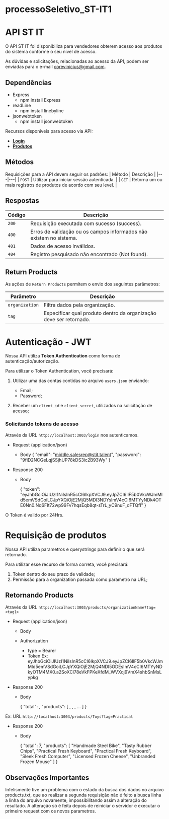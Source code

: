 # processoSeletivo_ST-IT1

# API ST IT

O API ST IT foi disponibiliza para vendedores obterem acesso aos produtos do sistema conforme o seu nivel de acesso.

As dúvidas e solicitações, relacionadas ao acesso da API, podem ser enviadas para o e-mail corevinicius@gmail.com.

## Dependências
* Express
  - npm install Express
* readLine
  - npm install linebyline
* jsonwebtoken
  - npm install jsonwebtoken

Recursos disponíveis para acesso via API:
* [**Login**](#reference/recursos/login)
* [**Produtos**](#reference/recursos/produtos)

## Métodos
Requisições para a API devem seguir os padrões:
| Método | Descrição |
|---|---|
| `POST` | Utilizar para iniciar sessão autenticada. |
| `GET` | Retorna um ou mais registros de produtos de acordo com seu level. |

## Respostas

| Código | Descrição |
|---|---|
| `200` | Requisição executada com sucesso (success).|
| `400` | Erros de validação ou os campos informados não existem no sistema.|
| `401` | Dados de acesso inválidos.|
| `404` | Registro pesquisado não encontrado (Not found).|

## Return Products
As ações de `Return Products` permitem o envio dos seguintes parâmetros:

| Parâmetro | Descrição |
|---|---|
| `organization` | Filtra dados pela organização. |
| `tag` | Especificar qual produto dentro da organização deve ser retornado. |

# Autenticação - JWT

Nossa API utiliza **Token Authentication** como forma de autenticação/autorização.

Para utilizar o Token Authentication, você precisará:
1. Utilizar uma das contas contidas no arquivo `users.json` enviando:
    * Email;
    * Password;

2. Receber um `client_id` e `client_secret`, utilizados na solicitação de acesso;

### Solicitando tokens de acesso

Através da URL `http://localhost:3003/login` nos autenticamos.

+ Request (application/json)
    
    + Body
         { 
	        "email": "middle.salesrep@stit.talent",
	        "password": "9fiD2NCGeLqjSSjhUP78kDS3ic2B93Wy"
        }

+ Response 200

    + Body
    
        { 
          "token": "eyJhbGciOiJIUzI1NiIsInR5cCI6IkpXVCJ9.eyJpZCI6IlF5b0VkcWJmMld5emVSdGoiLCJpYXQiOjE2MjQ5MDI3NDYsImV4cCI6MTYyNDk4OTE0Nn0.Nq6FIt72wp99Fv7hqsEqb8qt-sTrL_yC9nuF_dFTQfI"
        }

O Token é valido por 24Hrs.

# Requisição de produtos

Nossa API utiliza parametros e querystrings para definir o que será retornado.

Para utilizar esse recurso de forma correta, você precisará:
1. Token dentro do seu prazo de validade;
2. Permissão para a organization passada como parametro na URL;

## Retornando Products

Através da URL `http://localhost:3003/products/organizationName?tag=<tag1>`

+ Request (application/json)
    
    + Body
    
    + Authorization
      - type = Bearer
      - Token Ex: eyJhbGciOiJIUzI1NiIsInR5cCI6IkpXVCJ9.eyJpZCI6IlF5b0VkcWJmMld5emVSdGoiLCJpYXQiOjE2MjQ4NDI5ODEsImV4cCI6MTYyNDkyOTM4MX0.a2SoXCl78eVkFPKeXfdM_WVXqj9VmX4shbSnMsLypkg
      

+ Response 200

    + Body
    
        { 
    		"total": <TOTAL NUMBER OF RETURNED PRODUCTS>,
    		"products": [
        	<PRODUCT>,
        	<PRODUCT>,
        	<PRODUCT>,
        	...
    	]
	}

Ex: URL `http://localhost:3003/products/Toys?tag=Practical`
	
+ Response 200

    + Body
    
        { 
    		"total": 7,
    		"products": [
        		"Handmade Steel Bike",
        		"Tasty Rubber Chips",
        		"Practical Fresh Keyboard",
        		"Practical Fresh Keyboard",
        		"Sleek Fresh Computer",
        		"Licensed Frozen Cheese",
        		"Unbranded Frozen Mouse"
    			]
	}

## Observações Importantes
			
Infelismente tive um problema com o estado da busca dos dados no arquivo products.txt, 
que ao realizar a segunda requisição não é feito a busca linha a linha do arquivo novamente,
impossibilitando assim a alteração do resultado.
A alteração só é feita depois de reiniciar o servidor e executar o primeiro request com os novos parametros.



